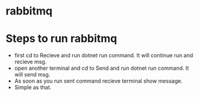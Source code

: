 # rabbitmq

# Steps to run rabbitmq

- first cd to Recieve and run dotnet run command. It will continue run and recieve msg. 
- open another terminal and cd to Send and run dotnet run command. It will send msg.
- As soon as you run sent command recieve terminal show message.
- Simple as that.